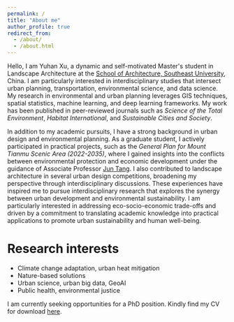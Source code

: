 ```yaml
---
permalink: /
title: "About me"
author_profile: true
redirect_from: 
  - /about/
  - /about.html
---
```


Hello, I am Yuhan Xu, a dynamic and self-motivated Master's student in Landscape Architecture at the [School of Architecture, Southeast University](https://arch.seu.edu.cn/jz_en/main.psp), China. I am particularly interested in interdisciplinary studies that intersect urban planning, transportation, environmental science, and data science. My research in environmental and urban planning leverages GIS techniques, spatial statistics, machine learning, and deep learning frameworks. My work has been published in peer-reviewed journals such as *Science of the Total Environment*, *Habitat International*, and *Sustainable Cities and Society*. 

In addition to my academic pursuits, I have a strong background in urban design and environmental planning. As a graduate student, I actively participated in practical projects, such as the *General Plan for Mount Tianmu Scenic Area (2022-2035)*, where I gained insights into the conflicts between environmental protection and economic development under the guidance of Associate Professor [Jun Tang](https://arch.seu.edu.cn/jz_en/2019/1116/c41171a410236/page.htm). I also contributed to landscape architecture in several urban design competitions, broadening my perspective through interdisciplinary discussions. These experiences have inspired me to pursue interdisciplinary research that explores the synergy between urban development and environmental sustainability. I am particularly interested in addressing eco-socio-economic trade-offs and driven by a commitment to translating academic knowledge into practical applications to promote urban sustainability and human well-being.

Research interests
======
* Climate change adaptation, urban heat mitigation
* Nature-based solutions
* Urban science, urban big data, GeoAI
* Public health, environmental justice

I am currently seeking opportunities for a PhD position. Kindly find my CV for download [here](http://sealxuyh.github.io/files/Yuhan_XU_CV_2024-November.pdf).
